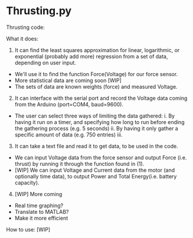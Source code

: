 # Thrusting.py
Thrusting code:

What it does:
1. It can find the least squares approximation for linear, logarithmic, or exponential (probably add more) regression from a set of data, depending on user input.
  - We'll use it to find the function Force(Voltage) for our force sensor.
  - More statistical data are coming soon [WIP]
  - The sets of data are known weights (force) and measured Voltage.
2. It can interface with the serial port and record the Voltage data coming from the Arduino (port=COM4, baud=9600).
  - The user can select three ways of limiting the data gathered:
      i. By having it run on a timer, and specifying how long to run before ending the gathering process (e.g. 5 seconds)
      ii. By having it only gather a specific amount of data (e.g. 750 entries)
      iii. 
3. It can take a text file and read it to get data, to be used in the code.
  - We can input Voltage data from the force sensor and output Force (i.e. thrust) by running it through the function found in (1).
  - [WIP] We can input Voltage and Current data from the motor (and optionally time data), to output Power and Total Energy(i.e. battery capacity).
4. [WIP] More coming
  - Real time graphing?
  - Translate to MATLAB?
  - Make it more efficient


How to use:
[WIP]
